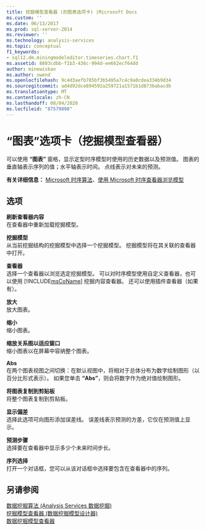 ```yaml
---
title: 挖掘模型查看器 (的图表选项卡) |Microsoft Docs
ms.custom: ''
ms.date: 06/13/2017
ms.prod: sql-server-2014
ms.reviewer: ''
ms.technology: analysis-services
ms.topic: conceptual
f1_keywords:
- sql12.dm.miningmodeleditor.timeseries.chart.f1
ms.assetid: 8803cdbb-f1b3-436c-994d-ee662ecf64dd
author: minewiskan
ms.author: owend
ms.openlocfilehash: 9c4d3aefb785bf3b5495a7c4c9a0cdea334b9d34
ms.sourcegitcommit: ad4d92dce894592a259721a1571b1d8736abacdb
ms.translationtype: MT
ms.contentlocale: zh-CN
ms.lasthandoff: 08/04/2020
ms.locfileid: "87579898"
---
```

# <a name="chart-tab-mining-model-viewers"></a>“图表”选项卡（挖掘模型查看器）
  可以使用 **“图表”** 窗格，显示定型时序模型时使用的历史数据以及预测值。 图表的垂直轴表示序列的值；水平轴表示时间。 点线表示对未来的预测。  
  
 **有关详细信息：** [Microsoft 时序算法](data-mining/microsoft-time-series-algorithm.md)、[使用 Microsoft 时序查看器浏览模型](data-mining/browse-a-model-using-the-microsoft-time-series-viewer.md)  
  
## <a name="options"></a>选项  
 **刷新查看器内容**  
 在查看器中重新加载挖掘模型。  
  
 **挖掘模型**  
 从当前挖掘结构的挖掘模型中选择一个挖掘模型。 挖掘模型将在其关联的查看器中打开。  
  
 **查看器**  
 选择一个查看器以浏览选定挖掘模型。 可以对时序模型使用自定义查看器，也可以使用 [!INCLUDE[msCoName](../includes/msconame-md.md)] 挖掘内容查看器。 还可以使用插件查看器（如果有）。  
  
 **放大**  
 放大图表。  
  
 **缩小**  
 缩小图表。  
  
 **缩放关系图以适应窗口**  
 缩小图表以在屏幕中容纳整个图表。  
  
 **Abs**  
 在两个图表视图之间切换：在默认视图中，将相对于总体分布为数字绘制图形（以百分比形式表示）。 如果您单击 **“Abs”**，则会将数字作为绝对值绘制图形。  
  
 **将图表复制到剪贴板**  
 将整个图表复制到剪贴板。  
  
 **显示偏差**  
 选择此选项可向图形添加误差线。 误差线表示预测的方差，它仅在预测值上显示。  
  
 **预测步骤**  
 选择要在查看器中显示多少个未来时间步长。  
  
 **序列选择**  
 打开一个对话框，您可以从该对话框中选择要包含在查看器中的序列。  
  
## <a name="see-also"></a>另请参阅  
 [数据挖掘算法 &#40;Analysis Services 数据挖掘&#41;](data-mining/data-mining-algorithms-analysis-services-data-mining.md)   
 [挖掘模型查看器 &#40;数据挖掘模型设计器&#41;](mining-model-viewers-data-mining-model-designer.md)   
 [数据挖掘模型查看器](data-mining/data-mining-model-viewers.md)  
  
  
